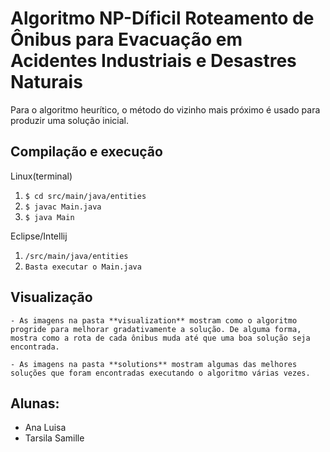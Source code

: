 # Algoritmo NP-Díficil Roteamento de Ônibus para Evacuação em Acidentes Industriais e Desastres Naturais

Para o algoritmo heurítico, o método do vizinho mais próximo é usado para produzir uma solução inicial.
## Compilação e execução
Linux(terminal)
1. `$ cd src/main/java/entities`
2. `$ javac Main.java `
3. `$ java Main`

Eclipse/Intellij

1. `/src/main/java/entities`
2. ` Basta executar o Main.java `


## Visualização

```
- As imagens na pasta **visualization** mostram como o algoritmo progride para melhorar gradativamente a solução. De alguma forma, mostra como a rota de cada ônibus muda até que uma boa solução seja encontrada.

- As imagens na pasta **solutions** mostram algumas das melhores soluções que foram encontradas executando o algoritmo várias vezes.

```
## Alunas:
- Ana Luisa
- Tarsila Samille

